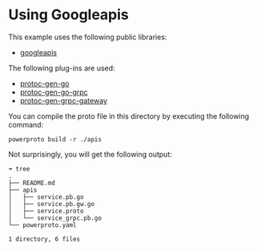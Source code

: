 # Using Googleapis

This example uses the following public libraries:
* [googleapis](https://github.com/googleapis/googleapis)

The following plug-ins are used:
* [protoc-gen-go](https://google.golang.org/protobuf/cmd/protoc-gen-go)
* [protoc-gen-go-grpc](https://google.golang.org/grpc/cmd/protoc-gen-go-grpc)
* [protoc-gen-grpc-gateway](https://github.com/grpc-ecosystem/grpc-gateway/v2/protoc-gen-grpc-gateway)

You can compile the proto file in this directory by executing the following command:
```
powerproto build -r ./apis
```

Not surprisingly, you will get the following output:
```
➜ tree
.
├── README.md
├── apis
│   ├── service.pb.go
│   ├── service.pb.gw.go
│   ├── service.proto
│   └── service_grpc.pb.go
└── powerproto.yaml

1 directory, 6 files
```
